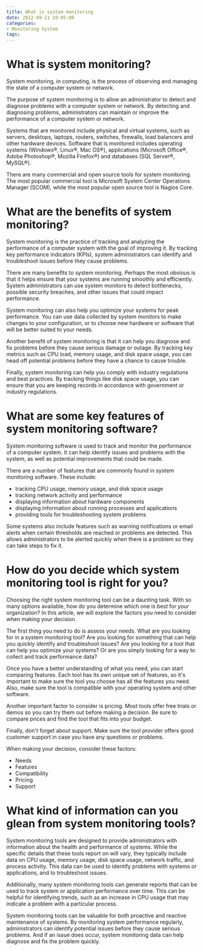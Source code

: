 ```yaml
---
title: What is system monitoring 
date: 2022-09-21 19:05:08
categories:
- Monitoring System
tags:
---
```



#  What is system monitoring? 
System monitoring, in computing, is the process of observing and managing the state of a computer system or network. 

The purpose of system monitoring is to allow an administrator to detect and diagnose problems with a computer system or network. By detecting and diagnosing problems, administrators can maintain or improve the performance of a computer system or network.

Systems that are monitored include physical and virtual systems, such as servers, desktops, laptops, routers, switches, firewalls, load balancers and other hardware devices. Software that is monitored includes operating systems (Windows®, Linux®, Mac OS®), applications (Microsoft Office®, Adobe Photoshop®, Mozilla Firefox®) and databases (SQL Server®, MySQL®).

There are many commercial and open source tools for system monitoring. The most popular commercial tool is Microsoft System Center Operations Manager (SCOM), while the most popular open source tool is Nagios Core.

#  What are the benefits of system monitoring? 

System monitoring is the practice of tracking and analyzing the performance of a computer system with the goal of improving it. By tracking key performance indicators (KPIs), system administrators can identify and troubleshoot issues before they cause problems.

There are many benefits to system monitoring. Perhaps the most obvious is that it helps ensure that your systems are running smoothly and efficiently. System administrators can use system monitors to detect bottlenecks, possible security breaches, and other issues that could impact performance. 

System monitoring can also help you optimize your systems for peak performance. You can use data collected by system monitors to make changes to your configuration, or to choose new hardware or software that will be better suited to your needs. 

Another benefit of system monitoring is that it can help you diagnose and fix problems before they cause serious damage or outage. By tracking key metrics such as CPU load, memory usage, and disk space usage, you can head off potential problems before they have a chance to cause trouble. 

Finally, system monitoring can help you comply with industry regulations and best practices. By tracking things like disk space usage, you can ensure that you are keeping records in accordance with government or industry regulations.

#  What are some key features of system monitoring software? 

System monitoring software is used to track and monitor the performance of a computer system. It can help identify issues and problems with the system, as well as potential improvements that could be made.

There are a number of features that are commonly found in system monitoring software. These include: 

- tracking CPU usage, memory usage, and disk space usage
- tracking network activity and performance
- displaying information about hardware components
- displaying information about running processes and applications
- providing tools for troubleshooting system problems

Some systems also include features such as warning notifications or email alerts when certain thresholds are reached or problems are detected. This allows administrators to be alerted quickly when there is a problem so they can take steps to fix it.

#  How do you decide which system monitoring tool is right for you? 

Choosing the right system monitoring tool can be a daunting task. With so many options available, how do you determine which one is best for your organization? In this article, we will explore the factors you need to consider when making your decision.

The first thing you need to do is assess your needs. What are you looking for in a system monitoring tool? Are you looking for something that can help you quickly identify and troubleshoot issues? Are you looking for a tool that can help you optimize your systems? Or are you simply looking for a way to collect and track performance data?

Once you have a better understanding of what you need, you can start comparing features. Each tool has its own unique set of features, so it's important to make sure the tool you choose has all the features you need. Also, make sure the tool is compatible with your operating system and other software.

Another important factor to consider is pricing. Most tools offer free trials or demos so you can try them out before making a decision. Be sure to compare prices and find the tool that fits into your budget.

Finally, don't forget about support. Make sure the tool provider offers good customer support in case you have any questions or problems.

When making your decision, consider these factors: 

 - Needs 
- Features 
- Compatibility 
- Pricing 
- Support

#  What kind of information can you glean from system monitoring tools?

System monitoring tools are designed to provide administrators with information about the health and performance of systems. While the specific details that these tools report on will vary, they typically include data on CPU usage, memory usage, disk space usage, network traffic, and process activity. This data can be used to identify problems with systems or applications, and to troubleshoot issues.

Additionally, many system monitoring tools can generate reports that can be used to track system or application performance over time. This can be helpful for identifying trends, such as an increase in CPU usage that may indicate a problem with a particular process.

System monitoring tools can be valuable for both proactive and reactive maintenance of systems. By monitoring system performance regularly, administrators can identify potential issues before they cause serious problems. And if an issue does occur, system monitoring data can help diagnose and fix the problem quickly.